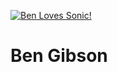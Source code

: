 [<img src="https://cdn.jsdelivr.net/gh/brgibson/awesome/images/sega.svg" alt="Ben Loves Sonic!"></img>](http://tinyurl.com/m4p6gb8)

# Ben Gibson
